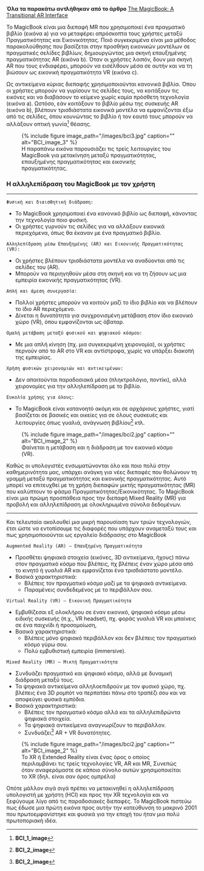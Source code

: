 **Όλα τα παρακάτω αντλήθηκαν από το άρθρο**
[The MagicBook: A Transitional AR Interface](https://www.hitl.washington.edu/people/tfurness/courses/inde543/READINGS-03/BILLINGHURST/MagicBook.pdf)

Το MagicBook είναι μια διεπαφή MR που χρησιμοποιεί ένα πραγματικό βιβλίο (εικόνα a) για να μεταφέρει απρόσκοπτα τους χρήστες μεταξύ Πραγματικότητας
και Εικονικότητας. Ποιό συγκεκριμένα είναι μια μέθοδος παρακολούθησης που βασίζεται στην προσθήκη εικονικών μοντέλων σε πραγματικές σελίδες
βιβλίων, δημιουργώντας μια σκηνή επαυξημένης πραγματικότητας AR (εικόνα b). Όταν οι χρήστες λοιπόν, δουν μια σκηνή AR που τους ενδιαφέρει, μπορούν να εισέλθουν
μέσα σε αυτήν και να τη βιώσουν ως εικονική πραγματικότητα VR (εικόνα c). 

Ως αντικείμενα κύριας διεπαφής χρησιμοποιούνται κανονικά βιβλία. Όπου οι χρήστες μπορούν να γυρίσουν τις σελίδες τους, να κοιτάξουν τις εικόνες και να διαβάσουν το κείμενο χωρίς καμία πρόσθετη τεχνολογία (εικόνα a). Ωστόσο, εάν κοιτάξουν το βιβλίο μέσω της συσκευής AR (εικόνα b), βλέπουν τρισδιάστατα εικονικά μοντέλα να εμφανίζονται έξω από τις σελίδες, όπου κουνώντας το βιβλίο ή τον εαυτό τους μπορούν να αλλάξουν οπτική γωνία[^1] θέασης.
<figure id="fig:BCI3">
{% include figure image_path="/images/bci3.jpg" caption="" alt="BCI_image_3" %}
<figcaption>
Η παραπάνω εικόνα παρουσιάζει τις τρείς λειτουργίες του MagicBook για μετακίνηση μεταξύ πραγματικότητας, επαυξημένης πραγματικότητας και εικονικής πραγματικότητας. 
</figcaption>
</figure>   

### Η αλληλεπίδραση του MagicBook με τον χρήστη
***

`Φυσική και διαισθητική διάδραση:`  
 - Το MagicBook χρησιμοποιεί ένα κανονικό βιβλίο ως διεπαφή, κάνοντας την τεχνολογία ποιο φυσική.  
 - Οι χρήστες γυρνούν τις σελίδες για να αλλάξουν εικονικά περιεχόμενα, όπως θα έκαναν με ένα πραγματικό βιβλίο.
    
`Αλληλεπίδραση μέσω Επαυξημένης (AR) και Εικονικής Πραγματικότητας (VR):`  
- Οι χρήστες βλέπουν τρισδιάστατα μοντέλα να αναδύονται από τις σελίδες του (AR).  
- Μπορούν να περιηγηθούν μέσα στη σκηνή και να τη ζήσουν ως μια εμπειρία εικονικής πραγματικότητας (VR).
    
`Απλή και άμεση συνεργασία:`  
- Πολλοί χρήστες μπορούν να κοιτούν μαζί το ίδιο βιβλίο και να βλέπουν το ίδιο AR περιεχόμενο.  
- Δίνεται η δυνατότητα για συγχρονισμένη μετάβαση στον ίδιο εικονικό χώρο (VR), όπου εμφανίζονται ως άβαταρ.
    
`Ομαλή μετάβαση μεταξύ φυσικού και ψηφιακού κόσμου:`  
- Με μια απλή κίνηση (πχ. μια συγκεκριμένη χειρονομία), οι χρήστες περνούν από το AR στο VR και αντίστροφα, χωρίς να υπάρξει διακοπή της εμπειρίας.
    
`Χρήση φυσικών χειρονομιών και αντικειμένων:`  
- Δεν απαιτούνται παραδοσιακά μέσα (πληκτρολόγιο, ποντίκι), αλλά χειρονομίες για την αλληλεπίδραση με το βιβλίο.
    
`Ευκολία χρήσης για όλους:`  
- Το MagicBook είναι κατανοητό ακόμη και σε αρχάριους χρήστες, γιατί βασίζεται σε βασικές και οικείες για σε όλους συσκευές και λειτουργίες όπως γυαλιά, ανάγνωση βιβλίου[^2] κτλ.
<figure id="fig:BCI2">
{% include figure image_path="/images/bci2.jpg" caption="" alt="BCI_image_2" %}
<figcaption>
Φαίνεται η μετάβαση και η διάδραση με τον εικονικό κόσμο (VR).
</figcaption>
</figure>

Καθώς οι υπολογιστές ενσωματώνονται όλο και ποιο πολύ στην καθημερινότητα μας, υπάρχει ανάγκη για νέες διεπαφές που θολώνουν τη γραμμή μεταξύ πραγματικότητας και εικονικής πραγματικότητας. Αυτό μπορεί να επιτευχθεί με τη χρήση διεπαφών μικτής πραγματικότητας (MR) που καλύπτουν το φάσμα Πραγματικότητας/Εικονικότητας. Το MagicBook είναι μια πρώιμη προσπάθεια προς την διεπαφή Mixed Reality (MR) για προβολή και αλληλεπίδραση με ολοκληρωμένα σύνολα δεδομένων. 
***
Και τελευταία ακολουθεί μια μικρή παρουσίαση των τριών τεχνολογιών, έτσι ώστε να εντοπίσουμε τις διαφορές που υπάρχουν αναμεταξύ τους και πως χρησιμοποιούνται ως εργαλείο διάδρασης στο MagicBook

`Augmented Reality (AR) — Επαυξημένη Πραγματικότητα`
- Προσθέτει ψηφιακά στοιχεία (εικόνες, 3D αντικείμενα, ήχους) πάνω στον πραγματικό κόσμο που βλέπεις, πχ βλέπεις έναν χώρο μέσα από το κινητό ή γυαλιά AR και εμφανίζεται ένα τρισδιάστατο μοντέλο.
- Βασικά χαρακτηριστικά: 
   - Βλέπεις τον πραγματικό κόσμο μαζί με τα ψηφιακά αντικείμενα.  
    - Παραμένεις συνδεδεμένος με το περιβάλλον σου.  

`Virtual Reality (VR) — Εικονική Πραγματικότητα`
  - Εμβυθίζεσαι εξ ολοκλήρου σε έναν εικονικό, ψηφιακό κόσμο μέσω ειδικής συσκευής (π.χ., VR headset), πχ. φοράς γυαλιά VR και μπαίνεις σε ένα παιχνίδι ή προσομοίωση, 
-   Βασικά χαρακτηριστικά: 
     - Βλέπεις μόνο ψηφιακό περιβάλλον και δεν βλέπεις τον πραγματικό κόσμο γύρω σου.  
    - Πολύ εμβυθιστική εμπειρία (immersive).
   
`Mixed Reality (MR) — Μικτή Πραγματικότητα`
   - Συνδυάζει πραγματικό και ψηφιακό κόσμο, αλλά με δυναμική διάδραση μεταξύ τους.  
   - Τα ψηφιακά αντικείμενα αλληλοεπιδρούν με τον φυσικό χώρο, πχ. βλέπεις ένα 3D ρομπότ να περπατάει πάνω στο τραπέζι σου και να αποφεύγει φυσικά εμπόδια.
-   Βασικά χαρακτηριστικά: 
    - Βλέπεις τον πραγματικό κόσμο αλλά και τα αλληλεπιδρώντα ψηφιακά στοιχεία.  
    - Τα ψηφιακά αντικείμενα αναγνωρίζουν το περιβάλλον.  
    - Συνδυάζει[^3] AR + VR δυνατότητες.
<figure id="fig:BCI2">
{% include figure image_path="/images/bci2.jpg" caption="" alt="BCI_image_2" %}
<figcaption>
Το XR ή Extended Reality είναι ένας όρος ο οποίος περιλαμβάνει τις τρείς τεχνολογίες VR, AR και MR, Συνεπώς όταν αναφερόμαστε σε κάποιο σύνολο αυτών χρησιμοποιείται το XR (δηλ. είναι σαν όρος ομπρέλα) 
</figcaption>
</figure>

Οπότε μάλλον σιγά σιγά πρέπει να μετακινηθεί η αλληλεπίδραση υπολογιστή με χρήστη (HCI) και προς την XR τεχνολογία και να ξεφύγουμε λίγο από τις παραδοσιακές διεπαφές.
Το MagicBook πιστεύω πως έδωσε μια πρώτη εικόνα προς αυτήν την κατεύθυνση το μακρινό 2001 που πρωτοεμφανίστηκε και φυσικά για την εποχή του ήταν μια πολύ πρωτοποριακή ιδέα.

[^1]: **BCI_1_image**
[^2]: **BCI_2_image**
[^3]: **BCI_2_image**
